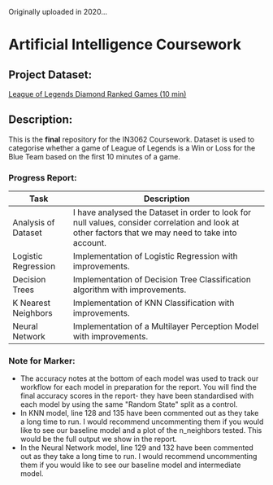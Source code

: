 Originally uploaded in 2020...

# **Artificial Intelligence Coursework**
## **Project Dataset:**
[League of Legends Diamond Ranked Games (10 min)](https://www.kaggle.com/bobbyscience/league-of-legends-diamond-ranked-games-10-min)

## **Description:**
This is the **final** repository for the IN3062 Coursework. Dataset is used to
categorise whether a game of League of Legends is a Win or Loss for the Blue Team based on the first 10 minutes of a game.

### **Progress Report:**
| Task| Description                                                                                                                                         |
| ----------- |-----------------------------------------------------------------------------------------------------------------------------------------------------|
| Analysis of Dataset | I have analysed the Dataset in order to look for null values, consider correlation and look at other factors that we may need to take into account. |
| Logistic Regression | Implementation of Logistic Regression with improvements.                                                                                            |
| Decision Trees | Implementation of Decision Tree Classification algorithm with improvements.                                                                         |
| K Nearest Neighbors | Implementation of KNN Classification with improvements.                                                                                             |
| Neural Network | Implementation of a Multilayer Perception Model with improvements.                                                                                  |

### Note for Marker:
* The accuracy notes at the bottom of each model was used to track our workflow for each model in preparation for the report. You will find the final accuracy scores in the report- they have been standardised with each model by using the same "Random State" split as a control.
* In KNN model, line 128 and 135 have been commented out as they take a long time to run. I would recommend uncommenting them if you would like to see our baseline model and a plot of the n_neighbors tested. This would be the full output we show in the report.
* In the Neural Network model, line 129 and 132 have been commented out as they take a long time to run. I would recommend uncommenting them if you would like to see our baseline model and intermediate model.
